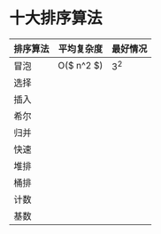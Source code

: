 # 十大排序算法 #

|	排序算法|	平均复杂度	| 最好情况	|
| ---- | ---- | ---- |
|冒泡|O($ n^2 $)| $3^2$ |
|选择|||
|插入|||
|希尔|||
|归并|||
|快速|||
|堆排|||
|桶排|||
|计数|||
|基数|||